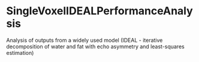# SingleVoxelIDEALPerformanceAnalysis
Analysis of outputs from a widely used model (IDEAL - iterative decomposition of water and fat with echo asymmetry and least-squares estimation)
